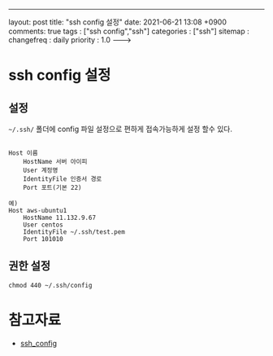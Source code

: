 ---
layout: post
title: "ssh config 설정"
date: 2021-06-21 13:08 +0900
comments: true
tags : ["ssh config","ssh"]
categories : ["ssh"]
sitemap :
changefreq : daily
priority : 1.0
--->
# ssh config 설정

## 설정

`~/.ssh/` 폴더에 config 파일 설정으로 편하게 접속가능하게 설정 할수 있다.

```

Host 이름
    HostName 서버 아이피
    User 계정명
    IdentityFile 인증서 경로
    Port 포트(기본 22)

예) 
Host aws-ubuntu1
    HostName 11.132.9.67
    User centos
    IdentityFile ~/.ssh/test.pem
    Port 101010

```

## 권한 설정
`chmod 440 ~/.ssh/config`

# 참고자료
* [ssh_config](http://taewan.kim/post/ssh_config/)
